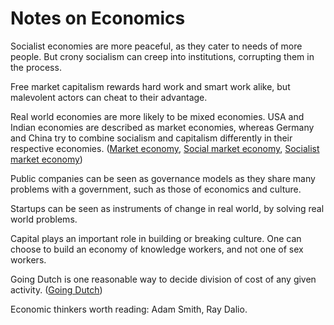 # Notes on Economics

Socialist economies are more peaceful, as they cater to needs of more people.
But crony socialism can creep into institutions, corrupting them in the
process.

Free market capitalism rewards hard work and smart work alike, but malevolent
actors can cheat to their advantage.

Real world economies are more likely to be mixed economies. USA and Indian
economies are described as market economies, whereas Germany and China try to
combine socialism and capitalism differently in their respective economies.
([Market economy](https://en.wikipedia.org/wiki/Market_economy),
[Social market economy](https://en.wikipedia.org/wiki/Social_market_economy),
[Socialist market economy](https://en.wikipedia.org/wiki/Socialist_market_economy))

Public companies can be seen as governance models as they share many problems
with a government, such as those of economics and culture.

Startups can be seen as instruments of change in real world, by solving real
world problems.

Capital plays an important role in building or breaking culture. One can
choose to build an economy of knowledge workers, and not one of sex workers.

Going Dutch is one reasonable way to decide division of cost of any given
activity. ([Going Dutch](https://en.wikipedia.org/wiki/Going_Dutch))

Economic thinkers worth reading: Adam Smith, Ray Dalio.
